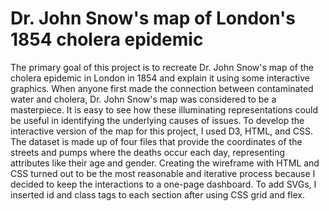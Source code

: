 # Dr. John Snow's map of London's 1854 cholera epidemic
The primary goal of this project is to recreate Dr. John Snow's map of the cholera epidemic in London in 1854 and explain it using some interactive graphics. When anyone first made the connection between contaminated water and cholera, Dr. John Snow's map was considered to be a masterpiece. It is easy to see how these illuminating representations could be useful in identifying the underlying causes of issues. To develop the interactive version of the map for this project, I used D3, HTML, and CSS. The dataset is made up of four files that provide the coordinates of the streets and pumps where the deaths occur each day, representing attributes like their age and gender. Creating the wireframe with HTML and CSS turned out to be the most reasonable and iterative process because I decided to keep the interactions to a one-page dashboard. To add SVGs, I inserted id and class tags to each section after using CSS grid and flex.
